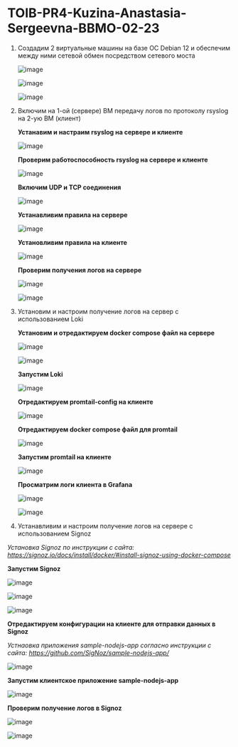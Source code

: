 # TOIB-PR4-Kuzina-Anastasia-Sergeevna-BBMO-02-23

1. Создадим 2 виртуальные машины на базе ОС Debian 12 и обеспечим между ними сетевой обмен посредством сетевого моста

   ![image](Screenshots/1.png)

   ![image](Screenshots/2.png)

   ![image](Screenshots/3.png)
   
2. Включим на 1-ой (сервере) ВМ передачу логов по протоколу rsyslog на 2-ую ВМ (клиент)
   
   **Устанавим и настраим rsyslog на сервере и клиенте**

   ![image](Screenshots/4.png)

   **Проверим работоспособность rsyslog на сервере и клиенте**

   ![image](Screenshots/5.png)

   **Включим UDP и TCP соединения**

   ![image](Screenshots/6.png)

   **Устанавливим правила на сервере**
   
   ![image](Screenshots/7.png)

   **Установливим правила на клиенте**
   
   ![image](Screenshots/8.png)

   **Проверим получения логов на сервере**
   
   ![image](Screenshots/9.png)

   ![image](Screenshots/10.png)

4. Установим и настроим получение логов на сервер с использованием Loki
   
   **Установим и отредактируем docker compose файл на сервере**
 
   ![image](Screenshots/11.png)
   
   ![image](Screenshots/12.png)
   
   **Запустим Loki**
 
   ![image](Screenshots/13.png)
 
   **Отредактируем promtail-config на клиенте**
 
   ![image](Screenshots/14.png)

   **Отредактируем docker compose файл для promtail**
 
   ![image](Screenshots/15.png)
  
   **Запустим promtail на клиенте**
 
   ![image](Screenshots/16.png)

   **Просматрим логи клиента в Grafana**
 
   ![image](Screenshots/17.png)

   ![image](Screenshots/18.png)
 
 5. Устанавливим и настроим получение логов на сервере с использованием Signoz

   _Установка Signoz по инструкции с сайта: https://signoz.io/docs/install/docker/#install-signoz-using-docker-compose_

   **Запустим Signoz**
   
   ![image](Screenshots/19.png)
   
   ![image](Screenshots/20.png)
   
   ![image](Screenshots/21.png)
   
   **Отредактируем конфигурации на клиенте для отправки данных в Signoz**
   
   _Устнаовка приложения sample-nodejs-app согласно инструкции с сайта: https://github.com/SigNoz/sample-nodejs-app/_
   
   ![image](Screenshots/22.png)

   **Запустим клиентское приложение sample-nodejs-app**
   
   ![image](Screenshots/23.png)
   
   **Проверим получение логов в Signoz**
   
   ![image](Screenshots/24.png)
   
   ![image](Screenshots/25.png)

